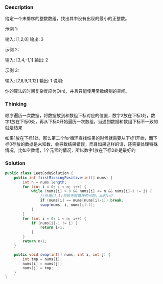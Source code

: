 
### Description
给定一个未排序的整数数组，找出其中没有出现的最小的正整数。

示例 1:

输入: [1,2,0]
输出: 3

示例 2:

输入: [3,4,-1,1]
输出: 2

示例 3:

输入: [7,8,9,11,12]
输出: 1
说明:

你的算法的时间复杂度应为O(n)，并且只能使用常数级别的空间。


### Thinking
顺序遍历一次数据，将数据放到和数组下标对应的位置，数字2放在下标1处，数字1放在下标0处，再从下标0开始遍历一次数组，当遇到数据和数组下标不一致的就是结果

如果1放在下标1处，那么第二个for循环查找结果的时候就需要从下标1开始，而下标0存放的数据是未知数，会导致结果错误，而且如果这样的话，还需要处理特殊情况，比如空数组，1个元素的情况，所以数字1放在下标0处是最好的

### Solution
```java
public class LeetCodeSolution {
    public int firstMissingPositive(int[] nums) {
        int n = nums.length;
        for (int i = 0; i < n; i++) {
            while (nums[i] > 0 && nums[i] <= n && nums[i]-1 != i) {
                //处理[1,1]导致无限循环的问题，此时i=1
                if (nums[i] == nums[nums[i]-1]) break;  
                swap(nums, i, nums[i]-1);
            }
        }
        for (int i = 0; i < n; i++) {
            if (nums[i]-1 != i) {
                return i+1;
            }
        }
        return n+1;
    }

    public void swap(int[] nums, int i, int j) {
        int tmp = nums[i];
        nums[i] = nums[j];
        nums[j] = tmp;
    }
}
```

